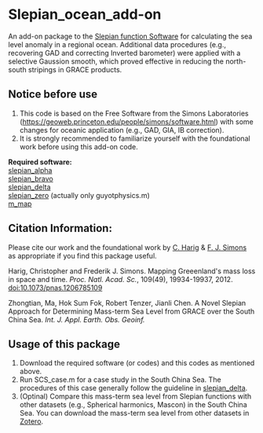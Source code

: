 # Slepian_ocean_add-on

An add-on package to the [Slepian function Software](https://geoweb.princeton.edu/people/simons/software.html) for calculating the sea level anomaly in a regional ocean. Additional data procedures (e.g., recovering GAD and correcting Inverted barometer) were applied with a selective Gaussion smooth, which proved effective in reducing the north-south stripings in GRACE products.

## Notice before use
1. This code is based on the Free Software from the Simons Laboratories (https://geoweb.princeton.edu/people/simons/software.html) with some changes for oceanic application (e.g., GAD, GIA, IB correction).
2. It is strongly recommended to familiarize yourself with the foundational work before using this add-on code.

**Required software:**<br>
[slepian_alpha](https://github.com/csdms-contrib/slepian_alpha)  
[slepian_bravo](https://github.com/csdms-contrib/slepian_bravo)  
[slepian_delta](https://github.com/csdms-contrib/slepian_delta)  
[slepian_zero](https://github.com/csdms-contrib/slepian_zero) (actually only guyotphysics.m)   
[m_map](https://www.eoas.ubc.ca/~rich/map.html)  

## Citation Information:
Please cite our work and the foundational work by <a href="https://polarice.geo.arizona.edu/">C. Harig</a> &amp; <a href="http://www.frederik.net">F. J. Simons</a> as appropriate if you find this package useful.  

Harig, Christopher and Frederik J. Simons. 
Mapping Greeenland's mass loss in space and time.
<i>Proc. Natl. Acad. Sc.</i>, 109(49), 19934-19937, 2012.
<a href="http://dx.doi.org/10.1073/pnas.1206785109">doi:10.1073/pnas.1206785109</a>

Zhongtian, Ma, Hok Sum Fok, Robert Tenzer, Jianli Chen. 
A Novel Slepian Approach for Determining Mass-term Sea Level from GRACE over the South China Sea. <i>Int. J. Appl. Earth. Obs. Geoinf. </i>  

## Usage of this package
1. Download the required software (or codes) and this codes as mentioned above.
2. Run SCS_case.m for a case study in the South China Sea. The procedures of this case generally follow the guideline in [slepian_delta](https://github.com/csdms-contrib/slepian_delta).
3. (Optinal) Compare this mass-term sea level from Slepian functions with other datasets (e.g., Spherical harmonics, Mascon) in the South China Sea. You can download the mass-term sea level from other datasets in [Zotero](https://zenodo.org/records/12684255).  
